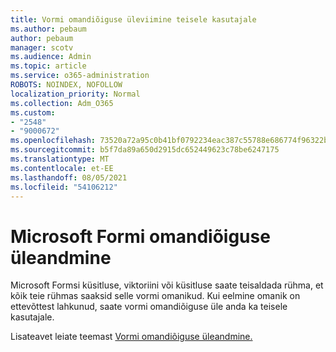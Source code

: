 ```yaml
---
title: Vormi omandiõiguse üleviimine teisele kasutajale
ms.author: pebaum
author: pebaum
manager: scotv
ms.audience: Admin
ms.topic: article
ms.service: o365-administration
ROBOTS: NOINDEX, NOFOLLOW
localization_priority: Normal
ms.collection: Adm_O365
ms.custom:
- "2548"
- "9000672"
ms.openlocfilehash: 73520a72a95c0b41bf0792234eac387c55788e686774f96322b202fb82b12eb6
ms.sourcegitcommit: b5f7da89a650d2915dc652449623c78be6247175
ms.translationtype: MT
ms.contentlocale: et-EE
ms.lasthandoff: 08/05/2021
ms.locfileid: "54106212"
---
```

# <a name="transfer-ownership-of-a-microsoft-form"></a>Microsoft Formi omandiõiguse üleandmine

Microsoft Formsi küsitluse, viktoriini või küsitluse saate teisaldada rühma, et kõik teie rühmas saaksid selle vormi omanikud. Kui eelmine omanik on ettevõttest lahkunud, saate vormi omandiõiguse üle anda ka teisele kasutajale.

Lisateavet leiate teemast [Vormi omandiõiguse üleandmine.](https://support.office.com/article/Transfer-ownership-of-a-form-921a6361-a4e5-44ea-bce9-c4ed63aa54b4)